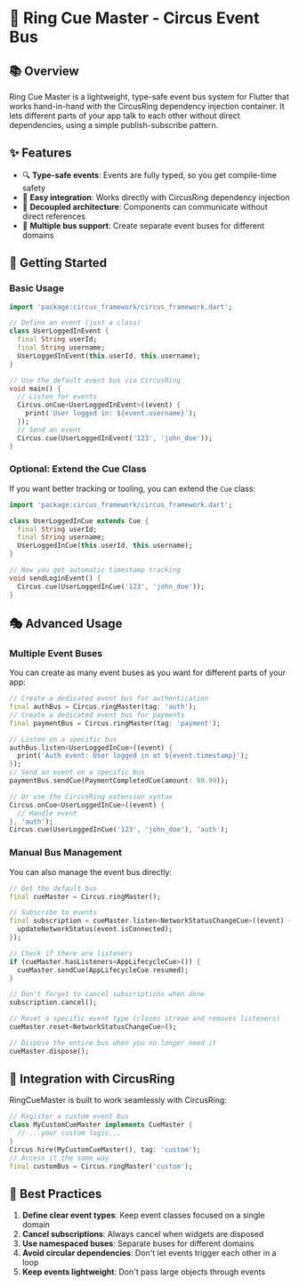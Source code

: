# 🎪 Ring Cue Master - Circus Event Bus

## 📚 Overview

Ring Cue Master is a lightweight, type-safe event bus system for Flutter that works hand-in-hand with the CircusRing dependency injection container. It lets different parts of your app talk to each other without direct dependencies, using a simple publish-subscribe pattern.

## ✨ Features

- 🔍 **Type-safe events**: Events are fully typed, so you get compile-time safety
- 🚀 **Easy integration**: Works directly with CircusRing dependency injection
- 🧩 **Decoupled architecture**: Components can communicate without direct references
- 🔄 **Multiple bus support**: Create separate event buses for different domains

## 🏁 Getting Started

### Basic Usage

```dart
import 'package:circus_framework/circus_framework.dart';

// Define an event (just a class)
class UserLoggedInEvent {
  final String userId;
  final String username;
  UserLoggedInEvent(this.userId, this.username);
}

// Use the default event bus via CircusRing
void main() {
  // Listen for events
  Circus.onCue<UserLoggedInEvent>((event) {
    print('User logged in: ${event.username}');
  });
  // Send an event
  Circus.cue(UserLoggedInEvent('123', 'john_doe'));
}
```

### Optional: Extend the Cue Class

If you want better tracking or tooling, you can extend the `Cue` class:

```dart
import 'package:circus_framework/circus_framework.dart';

class UserLoggedInCue extends Cue {
  final String userId;
  final String username;
  UserLoggedInCue(this.userId, this.username);
}

// Now you get automatic timestamp tracking
void sendLoginEvent() {
  Circus.cue(UserLoggedInCue('123', 'john_doe'));
}
```

## 🎭 Advanced Usage

### Multiple Event Buses

You can create as many event buses as you want for different parts of your app:

```dart
// Create a dedicated event bus for authentication
final authBus = Circus.ringMaster(tag: 'auth');
// Create a dedicated event bus for payments
final paymentBus = Circus.ringMaster(tag: 'payment');

// Listen on a specific bus
authBus.listen<UserLoggedInCue>((event) {
  print('Auth event: User logged in at ${event.timestamp}');
});
// Send an event on a specific bus
paymentBus.sendCue(PaymentCompletedCue(amount: 99.99));

// Or use the CircusRing extension syntax
Circus.onCue<UserLoggedInCue>((event) {
  // Handle event
}, 'auth');
Circus.cue(UserLoggedInCue('123', 'john_doe'), 'auth');
```

### Manual Bus Management

You can also manage the event bus directly:

```dart
// Get the default bus
final cueMaster = Circus.ringMaster();

// Subscribe to events
final subscription = cueMaster.listen<NetworkStatusChangeCue>((event) {
  updateNetworkStatus(event.isConnected);
});

// Check if there are listeners
if (cueMaster.hasListeners<AppLifecycleCue>()) {
  cueMaster.sendCue(AppLifecycleCue.resumed);
}

// Don't forget to cancel subscriptions when done
subscription.cancel();

// Reset a specific event type (closes stream and removes listeners)
cueMaster.reset<NetworkStatusChangeCue>();

// Dispose the entire bus when you no longer need it
cueMaster.dispose();
```

## 🔧 Integration with CircusRing

RingCueMaster is built to work seamlessly with CircusRing:

```dart
// Register a custom event bus
class MyCustomCueMaster implements CueMaster {
  // ...your custom logic...
}
Circus.hire(MyCustomCueMaster(), tag: 'custom');
// Access it the same way
final customBus = Circus.ringMaster('custom');
```

## 📝 Best Practices

1. **Define clear event types**: Keep event classes focused on a single domain
2. **Cancel subscriptions**: Always cancel when widgets are disposed
3. **Use namespaced buses**: Separate buses for different domains
4. **Avoid circular dependencies**: Don't let events trigger each other in a loop
5. **Keep events lightweight**: Don't pass large objects through events